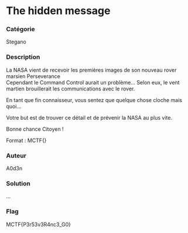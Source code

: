 # The hidden message

### Catégorie

Stegano

### Description

La NASA vient de recevoir les premières images de son nouveau rover marsien Perseverance<br/>
Cependant le Command Control aurait un problème... Selon eux, le vent martien brouillerait les communications avec le rover.<br/>

En tant que fin connaisseur, vous sentez que quelque chose cloche mais quoi...<br/>

Votre but est de trouver ce détail et de prévenir la NASA au plus vite.<br/>

Bonne chance Citoyen ! <br/>

Format : MCTF{}

### Auteur

A0d3n

### Solution

...

### Flag

MCTF{P3r53v3R4nc3_G0}
